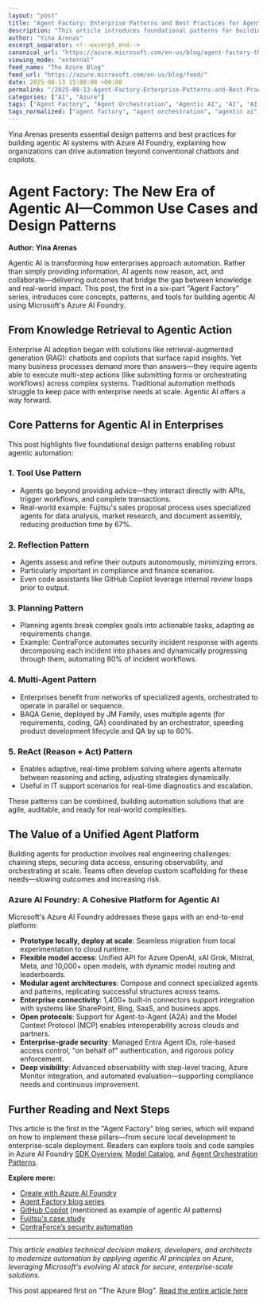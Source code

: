 ```yaml
---
layout: "post"
title: "Agent Factory: Enterprise Patterns and Best Practices for Agentic AI with Azure AI Foundry"
description: "This article introduces foundational patterns for building and deploying agentic AI systems in enterprise settings, focusing on real-world automation beyond chatbots. It outlines tool use, reflection, planning, multi-agent collaboration, and adaptive reasoning patterns, and demonstrates how Azure AI Foundry delivers a unified, scalable platform to orchestrate secure, interoperable, and modular AI agents. Developers and architects will learn actionable practices for designing resilient agent workflows in production and see how Microsoft’s AI stack enables rapid innovation and enterprise-grade controls."
author: "Yina Arenas"
excerpt_separator: <!--excerpt_end-->
canonical_url: "https://azure.microsoft.com/en-us/blog/agent-factory-the-new-era-of-agentic-ai-common-use-cases-and-design-patterns/"
viewing_mode: "external"
feed_name: "The Azure Blog"
feed_url: "https://azure.microsoft.com/en-us/blog/feed/"
date: 2025-08-13 15:00:00 +00:00
permalink: "/2025-08-13-Agent-Factory-Enterprise-Patterns-and-Best-Practices-for-Agentic-AI-with-Azure-AI-Foundry.html"
categories: ["AI", "Azure"]
tags: ["Agent Factory", "Agent Orchestration", "Agentic AI", "AI", "AI + Machine Learning", "AI Design Patterns", "Azure", "Azure AI Foundry", "Azure OpenAI", "Compliance", "Enterprise AI Security", "Enterprise Automation", "Large Language Models (llms)", "LLMs", "MCP Protocol", "Microsoft Azure", "Modular AI Architecture", "Multi Agent Systems", "News", "Observability", "Planning Pattern", "RBAC", "ReAct Pattern", "Reflection Pattern", "Retrieval Augmented Generation", "Tool Use Pattern"]
tags_normalized: ["agent factory", "agent orchestration", "agentic ai", "ai", "ai plus machine learning", "ai design patterns", "azure", "azure ai foundry", "azure openai", "compliance", "enterprise ai security", "enterprise automation", "large language models llms", "llms", "mcp protocol", "microsoft azure", "modular ai architecture", "multi agent systems", "news", "observability", "planning pattern", "rbac", "react pattern", "reflection pattern", "retrieval augmented generation", "tool use pattern"]
---
```


Yina Arenas presents essential design patterns and best practices for building agentic AI systems with Azure AI Foundry, explaining how organizations can drive automation beyond conventional chatbots and copilots.<!--excerpt_end-->

# Agent Factory: The New Era of Agentic AI—Common Use Cases and Design Patterns

**Author: Yina Arenas**

Agentic AI is transforming how enterprises approach automation. Rather than simply providing information, AI agents now reason, act, and collaborate—delivering outcomes that bridge the gap between knowledge and real-world impact. This post, the first in a six-part "Agent Factory" series, introduces core concepts, patterns, and tools for building agentic AI using Microsoft's Azure AI Foundry.

## From Knowledge Retrieval to Agentic Action

Enterprise AI adoption began with solutions like retrieval-augmented generation (RAG): chatbots and copilots that surface rapid insights. Yet many business processes demand more than answers—they require agents able to execute multi-step actions (like submitting forms or orchestrating workflows) across complex systems. Traditional automation methods struggle to keep pace with enterprise needs at scale. Agentic AI offers a way forward.

## Core Patterns for Agentic AI in Enterprises

This post highlights five foundational design patterns enabling robust agentic automation:

### 1. Tool Use Pattern

- Agents go beyond providing advice—they interact directly with APIs, trigger workflows, and complete transactions.
- Real-world example: Fujitsu's sales proposal process uses specialized agents for data analysis, market research, and document assembly, reducing production time by 67%.

### 2. Reflection Pattern

- Agents assess and refine their outputs autonomously, minimizing errors.
- Particularly important in compliance and finance scenarios.
- Even code assistants like GitHub Copilot leverage internal review loops prior to output.

### 3. Planning Pattern

- Planning agents break complex goals into actionable tasks, adapting as requirements change.
- Example: ContraForce automates security incident response with agents decomposing each incident into phases and dynamically progressing through them, automating 80% of incident workflows.

### 4. Multi-Agent Pattern

- Enterprises benefit from networks of specialized agents, orchestrated to operate in parallel or sequence.
- BAQA Genie, deployed by JM Family, uses multiple agents (for requirements, coding, QA) coordinated by an orchestrator, speeding product development lifecycle and QA by up to 60%.

### 5. ReAct (Reason + Act) Pattern

- Enables adaptive, real-time problem solving where agents alternate between reasoning and acting, adjusting strategies dynamically.
- Useful in IT support scenarios for real-time diagnostics and escalation.

These patterns can be combined, building automation solutions that are agile, auditable, and ready for real-world complexities.

## The Value of a Unified Agent Platform

Building agents for production involves real engineering challenges: chaining steps, securing data access, ensuring observability, and orchestrating at scale. Teams often develop custom scaffolding for these needs—slowing outcomes and increasing risk.

### Azure AI Foundry: A Cohesive Platform for Agentic AI

Microsoft's Azure AI Foundry addresses these gaps with an end-to-end platform:

- **Prototype locally, deploy at scale**: Seamless migration from local experimentation to cloud runtime.
- **Flexible model access**: Unified API for Azure OpenAI, xAI Grok, Mistral, Meta, and 10,000+ open models, with dynamic model routing and leaderboards.
- **Modular agent architectures**: Compose and connect specialized agents and patterns, replicating successful structures across teams.
- **Enterprise connectivity**: 1,400+ built-in connectors support integration with systems like SharePoint, Bing, SaaS, and business apps.
- **Open protocols**: Support for Agent-to-Agent (A2A) and the Model Context Protocol (MCP) enables interoperability across clouds and partners.
- **Enterprise-grade security**: Managed Entra Agent IDs, role-based access control, "on behalf of" authentication, and rigorous policy enforcement.
- **Deep visibility**: Advanced observability with step-level tracing, Azure Monitor integration, and automated evaluation—supporting compliance needs and continuous improvement.

## Further Reading and Next Steps

This article is the first in the "Agent Factory" blog series, which will expand on how to implement these pillars—from secure local development to enterprise-scale deployment. Readers can explore tools and code samples in Azure AI Foundry [SDK Overview](https://learn.microsoft.com/en-us/azure/ai-foundry/how-to/develop/sdk-overview?pivots=programming-language-csharp), [Model Catalog](https://azure.microsoft.com/en-us/products/ai-model-catalog), and [Agent Orchestration Patterns](https://learn.microsoft.com/en-us/azure/architecture/ai-ml/guide/ai-agent-design-patterns).

**Explore more:**

- [Create with Azure AI Foundry](https://azure.microsoft.com/en-us/products/ai-foundry)
- [Agent Factory blog series](https://azure.microsoft.com/en-us/blog/tag/agent-factory/)
- [GitHub Copilot](https://github.com/features/copilot) (mentioned as example of agentic AI patterns)
- [Fujitsu's case study](https://www.microsoft.com/en/customers/story/21885-fujitsu-azure-ai-foundry)
- [ContraForce’s security automation](https://news.microsoft.com/source/features/ai/meet-4-developers-leading-the-way-with-ai-agents/)

---

*This article enables technical decision makers, developers, and architects to modernize automation by applying agentic AI principles on Azure, leveraging Microsoft's evolving AI stack for secure, enterprise-scale solutions.*

This post appeared first on "The Azure Blog". [Read the entire article here](https://azure.microsoft.com/en-us/blog/agent-factory-the-new-era-of-agentic-ai-common-use-cases-and-design-patterns/)
